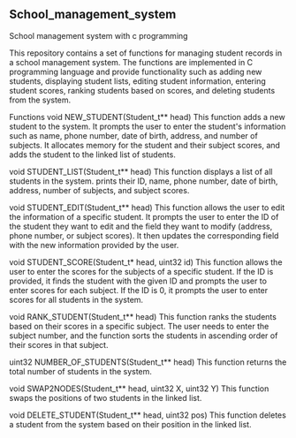 ## School_management_system
School management system with c programming

This repository contains a set of functions for managing student records in a school management system. The functions are implemented in C programming language and provide functionality such as adding new students, displaying student lists, editing student information, entering student scores, ranking students based on scores, and deleting students from the system.

Functions
void NEW_STUDENT(Student_t** head)
This function adds a new student to the system. It prompts the user to enter the student's information such as name, phone number, date of birth, address, and number of subjects. 
It allocates memory for the student and their subject scores, and adds the student to the linked list of students.

void STUDENT_LIST(Student_t** head)
This function displays a list of all students in the system. 
prints their ID, name, phone number, date of birth, address, number of subjects, and subject scores.

void STUDENT_EDIT(Student_t** head)
This function allows the user to edit the information of a specific student. It prompts the user to enter the ID of the student they want to edit and the field they want to modify (address, phone number, or subject scores). It then updates the corresponding field with the new information provided by the user.

void STUDENT_SCORE(Student_t* head, uint32 id)
This function allows the user to enter the scores for the subjects of a specific student. If the ID is provided, it finds the student with the given ID and prompts the user to enter scores for each subject. 
If the ID is 0, it prompts the user to enter scores for all students in the system.

void RANK_STUDENT(Student_t** head)
This function ranks the students based on their scores in a specific subject.
The user needs to enter the subject number, and the function sorts the students in ascending order of their scores in that subject.

uint32 NUMBER_OF_STUDENTS(Student_t** head)
This function returns the total number of students in the system.

void SWAP2NODES(Student_t** head, uint32 X, uint32 Y)
This function swaps the positions of two students in the linked list.

void DELETE_STUDENT(Student_t** head, uint32 pos)
This function deletes a student from the system based on their position in the linked list.

